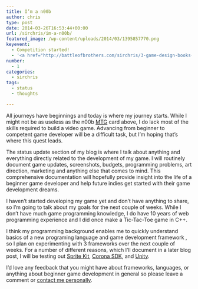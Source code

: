 ```yaml
---
title: I’m a n00b
author: chris
type: post
date: 2014-03-26T16:53:44+00:00
url: /sirchris/im-a-n00b/
featured_image: /wp-content/uploads/2014/03/1395857770.png
keyevent:
  - Competition started!
  - '<a href="http://battleofbrothers.com/sirchris/3-game-design-books-for-80">Bought 3 Books for $80.80</a>'
number:
  - 1
categories:
  - sirchris
tags:
  - status
  - thoughts

---
```

All journeys have beginnings and today is where my journey starts. While I might not be as useless as the n00b [MTG][1] card above, I do lack most of the skills required to build a video game. Advancing from beginner to competent game developer will be a difficult task, but I&#8217;m hoping that&#8217;s where this quest leads.
<!--more-->

The status update section of my blog is where I talk about anything and everything directly related to the development of my game. I will routinely document game updates, screenshots, budgets, programming problems, art direction, marketing and anything else that comes to mind. This comprehensive documentation will hopefully provide insight into the life of a beginner game developer and help future indies get started with their game development dreams.

I haven&#8217;t started developing my game yet and don&#8217;t have anything to share, so I&#8217;m going to talk about my goals for the next couple of weeks. While I don&#8217;t have much game programming knowledge, I do have 10 years of web programming experience and I did once make a Tic-Tac-Toe game in C++.

I think my programming background enables me to quickly understand basics of a new programing language and game development framework , so I plan on experimenting with 3 frameworks over the next couple of weeks. For a number of different reasons, which I&#8217;ll document in a later blog post, I will be testing out [Sprite Kit][2], [Corona SDK][3], and [Unity][4].

I&#8217;d love any feedback that you might have about frameworks, languages, or anything about beginner game development in general so please leave a comment or [contact me personally][5].

 [1]: http://www.wizards.com/Magic/tcg/newtomagic.aspx
 [2]: https://developer.apple.com/library/ios/documentation/GraphicsAnimation/Conceptual/SpriteKit_PG/Introduction/Introduction.html
 [3]: http://coronalabs.com/products/corona-sdk/
 [4]: http://unity3d.com/unity
 [5]: http://battleofbrothers.com/sirchris/contact
